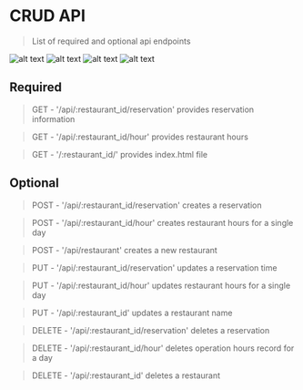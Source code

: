 # CRUD API

> List of required and optional api endpoints

![alt text](https://i.imgur.com/kHS40QO.png)
![alt text](https://i.imgur.com/d2B1rsJ.png)
![alt text](https://i.imgur.com/sImQERZ.png)
![alt text](https://i.imgur.com/QJ3TFEL.png)

## Required

> GET - '/api/:restaurant_id/reservation' provides reservation information

> GET - '/api/:restaurant_id/hour' provides restaurant hours

> GET - '/:restaurant_id/' provides index.html file

## Optional

> POST - '/api/:restaurant_id/reservation' creates a reservation

> POST - '/api/:restaurant_id/hour' creates restaurant hours for a single day

> POST - '/api/restaurant' creates a new restaurant

> PUT - '/api/:restaurant_id/reservation' updates a reservation time

> PUT - '/api/:restaurant_id/hour' updates restaurant hours for a single day

> PUT - '/api/:restaurant_id' updates a restaurant name

> DELETE - '/api/:restaurant_id/reservation' deletes a reservation

> DELETE - '/api/:restaurant_id/hour' deletes operation hours record for a day

> DELETE - '/api/:restaurant_id' deletes a restaurant
